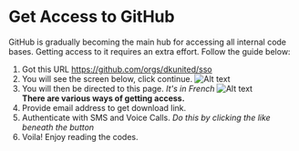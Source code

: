 # Get Access to GitHub
GitHub is gradually becoming the main hub for accessing all 
internal code bases. Getting access to it requires an extra effort. 
Follow the guide below:

1. Got this URL https://github.com/orgs/dkunited/sso
2. You will see the screen below, click continue. 
    ![Alt text](/dev-doc/images/Capture1.PNG)
3. You will then be directed to this page. *It's in French*
    ![Alt text](/dev-doc/images/Capture.PNG)<br/>
**There are various ways of getting access.**
4. Provide email address to get download link.
5. Authenticate with SMS and Voice Calls. *Do this by clicking the like beneath the button*
6. Voila! Enjoy reading the codes. 